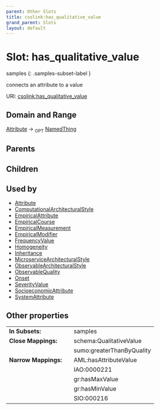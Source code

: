 ```yaml
---
parent: Other Slots
title: csolink:has_qualitative_value
grand_parent: Slots
layout: default
---
```


# Slot: has_qualitative_value

samples
{: .samples-subset-label }


connects an attribute to a value

URI: [csolink:has_qualitative_value](https://w3id.org/csolink/vocab/has_qualitative_value)

## Domain and Range

[Attribute](Attribute.md) ->  <sub>OPT</sub> [NamedThing](NamedThing.md)

## Parents


## Children


## Used by

 * [Attribute](Attribute.md)
 * [ComputationalArchitecturalStyle](ComputationalArchitecturalStyle.md)
 * [EmpiricalAttribute](EmpiricalAttribute.md)
 * [EmpiricalCourse](EmpiricalCourse.md)
 * [EmpiricalMeasurement](EmpiricalMeasurement.md)
 * [EmpiricalModifier](EmpiricalModifier.md)
 * [FrequencyValue](FrequencyValue.md)
 * [Homogeneity](Homogeneity.md)
 * [Inheritance](Inheritance.md)
 * [MicroserviceArchitecturalStyle](MicroserviceArchitecturalStyle.md)
 * [ObservableArchitecturalStyle](ObservableArchitecturalStyle.md)
 * [ObservableQuality](ObservableQuality.md)
 * [Onset](Onset.md)
 * [SeverityValue](SeverityValue.md)
 * [SocioeconomicAttribute](SocioeconomicAttribute.md)
 * [SystemAttribute](SystemAttribute.md)

## Other properties

|  |  |  |
| --- | --- | --- |
| **In Subsets:** | | samples |
| **Close Mappings:** | | schema:QualitativeValue |
|  | | sumo:greaterThanByQuality |
| **Narrow Mappings:** | | AML:hasAttributeValue |
|  | | IAO:0000221 |
|  | | gr:hasMaxValue |
|  | | gr:hasMinValue |
|  | | SIO:000216 |

